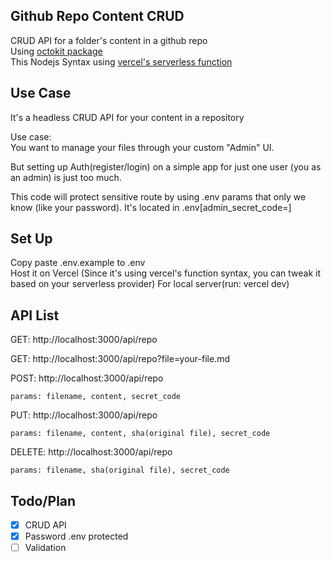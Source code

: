 ## Github Repo Content CRUD
CRUD API for a folder's content in a github repo  
Using [octokit package](https://octokit.github.io/)   
This Nodejs Syntax using [vercel's serverless function](https://vercel.com/docs/serverless-functions/introduction)


## Use Case
It's a headless CRUD API for your content in a repository  

Use case:  
You want to manage your files through your custom "Admin" UI.

But setting up Auth(register/login) on a simple app for just one user (you as an admin) is just too much.  

This code will protect sensitive route by using .env params that only we know (like your password). It's located in .env[admin_secret_code=]

## Set Up
Copy paste .env.example to .env  
Host it on Vercel (Since it's using vercel's function syntax, you can tweak it based on your serverless provider)
For local server(run: vercel dev)

## API List
GET: http://localhost:3000/api/repo  

GET: http://localhost:3000/api/repo?file=your-file.md  

POST: http://localhost:3000/api/repo  
```
params: filename, content, secret_code
```

PUT: http://localhost:3000/api/repo  
```
params: filename, content, sha(original file), secret_code
```

DELETE: http://localhost:3000/api/repo  
```
params: filename, sha(original file), secret_code
```

## Todo/Plan
- [X] CRUD API
- [X] Password .env protected
- [ ] Validation
